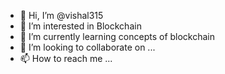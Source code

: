 - 👋 Hi, I’m @vishal315
- 👀 I’m interested in Blockchain
- 🌱 I’m currently learning concepts of blockchain
- 💞️ I’m looking to collaborate on ...
- 📫 How to reach me ...

<!---
vishal315/vishal315 is a ✨ special ✨ repository because its `README.md` (this file) appears on your GitHub profile.
You can click the Preview link to take a look at your changes.
--->
